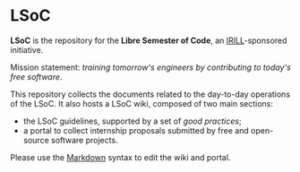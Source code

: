 LSoC
====

**LSoC** is the repository for the **Libre Semester of Code**, an
[IRILL](http://www.irill.org)-sponsored initiative.

Mission statement: *training tomorrow's engineers by contributing to
today's free software*.

This repository collects the documents related to the day-to-day
operations of the LSoC. It also hosts a LSoC wiki, composed of two
main sections:
- the LSoC guidelines, supported by a set of *good practices*;
- a portal to collect internship proposals submitted by free and
  open-source software projects.

Please use the
[Markdown](http://daringfireball.net/projects/markdown/syntax) syntax
to edit the wiki and portal.
